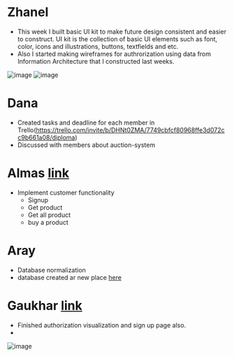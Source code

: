 # Zhanel
* This week I built basic UI kit to make future design consistent and easier to construct. UI kit is the collection of basic UI elements such as font, color, icons and illustrations, buttons, textfields and etc.
* Also I started making wireframes for authrorization using data from Information Architecture that I constructed last weeks.

![image](https://user-images.githubusercontent.com/55758989/162629411-474aa372-47f5-4c2f-a640-4be3c6ad76b8.png)
![image](https://user-images.githubusercontent.com/55758989/162629436-401ef411-67c8-480f-8f3d-11c769beb6ed.png)

# Dana
* Created tasks and deadline for each member in Trello(https://trello.com/invite/b/DHNt0ZMA/7749cbfcf80968ffe3d072cc9b661a08/diploma)
* Discussed with members about auction-system

# Almas [link](https://github.com/SuleymanDemirelKazakhstan/diploma-project-team-spirit/tree/backend/backend)
* Implement customer functionality
  * Signup
  * Get product
  * Get all product
  * buy a product
# Aray
* Database normalization
* database created ar new place [here](https://dashboard.heroku.com/apps/secondchancedb)
# Gaukhar  [link](https://github.com/SuleymanDemirelKazakhstan/diploma-project-team-spirit/tree/frontend)
* Finished authorization visualization and sign up page also. 
* 
![image](https://i.imgur.com/Netwn2D.png)
